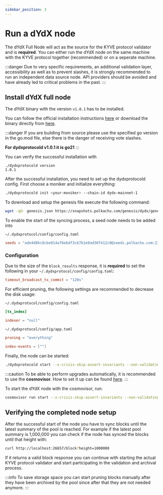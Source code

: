 ```yaml
---
sidebar_position: 3
---
```


# Run a dYdX node

The dYdX Full Node will act as the source for the KYVE protocol validator and is **required**. You can either run the dYdX node on the same machine with the KYVE protocol together (recommended) or on a seperate machine.

:::danger
Due to very specific requirements, an additional validation layer, accessibility as well as to prevent slashes, it is strongly recommended to run an independent data source node. API providers should be avoided and have already led to critical problems in the past.
:::

## Install dYdX full node

The dYdX binary with the version `v1.0.1` has to be installed.

You can follow the official installation instructions [here](https://docs.dydx.exchange/validators/running_full_node) or download the binary directly from [here](https://github.com/dydxprotocol/v4-chain/releases/tag/protocol%2Fv1.0.1).

:::danger
If you are building from source please use the specified go version in the go.mod file, else there is the danger of receiving vote slashes.

**For dydxprotocold v1.0.1 it is go21**
:::

You can verify the successful installation with

```
./dydxprotocold version
1.0.1
```

After the successful installation, you need to set up the dydxprotocold config. First choose a moniker and initialize everything:

```bash
./dydxprotocold init <your-moniker> --chain-id dydx-mainnet-1
```

To download and setup the genesis file execute the following command:

```bash
wget -qO- genesis.json https://snapshots.polkachu.com/genesis/dydx/genesis.json | zcat > ~/.dydxprotocol/config/genesis.json
```

To enable the start of the syncing process, a seed node needs to be added into

`~/.dydxprotocol/config/config.toml`

```toml
seeds = "ade4d8bc8cbe014af6ebdf3cb7b1e9ad36f412c0@seeds.polkachu.com:23856"
```

### Configuration

Due to the size of the `block_results` response, it is **required** to set the following in your `~/.dydxprotocol/config/config.toml`:

```toml
timeout_broadcast_tx_commit = "120s"
```

For efficient pruning, the following settings are recommended to decrease the disk usage:

`~/.dydxprotocol/config/config.toml`

```toml
[tx_index]

indexer = "null"
```

`~/.dydxprotocol/config/app.toml`

```toml
pruning = "everything"

index-events = [""]
```

Finally, the node can be started:

```bash
./dydxprotocold start --x-crisis-skip-assert-invariants --non-validating-full-node=true
```

:::caution
To be able to perform upgrades automatically, it is recommended to use the <strong>cosmovisor</strong>. How to set it up can be found [here](https://docs.cosmos.network/main/build/tooling/cosmovisor).
:::

To start the dYdX node with the cosmovisor, run:

```bash
cosmovisor run start --x-crisis-skip-assert-invariants --non-validating-full-node=true
```

## Verifying the completed node setup

After the successful start of the node you have to sync blocks until the latest summary of the pool is reached. For example
if the latest pool summary is 1,000,000 you can check if the node has synced the blocks until
that height with:

```bash
curl http://localhost:26657/block?height=1000000
```

If it returns a valid block response you can continue with starting the actual KYVE protocol validator
and start participating in the validation and archival process.

:::info
To save storage space you can start pruning blocks manually after they have been archived
by the pool since after that they are not needed anymore.
:::
